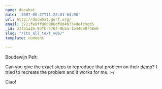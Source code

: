 ```yaml
---
name: docwhat
date: '2007-08-27T11:22:01-04:00'
url: http://docwhat.gerf.org/
email: 2721fe8ffd609b6df0d4b734defc9cd5
_id: 31fb1a26-9dfb-476f-9b5a-1b446e8f48e0
slug: "/its_all_text_v06/"
template: comment

---
```


Boudewijn Pelt:

Can you give the exact steps to reproduce that problem on their <a href="http://demo.cenqua.com/" rel="nofollow">demo</a>?  I tried to recreate the problem and it works for me. :-/

Ciao!
